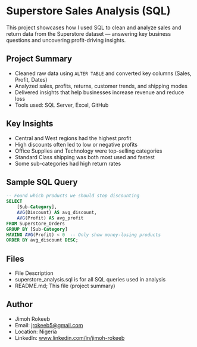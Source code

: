 # Superstore Sales Analysis (SQL)
This project showcases how I used SQL to clean and analyze sales and return data from the Superstore dataset — answering key business questions and uncovering profit-driving insights.

## Project Summary
- Cleaned raw data using `ALTER TABLE` and converted key columns (Sales, Profit, Dates)
- Analyzed sales, profits, returns, customer trends, and shipping modes
- Delivered insights that help businesses increase revenue and reduce loss
- Tools used: SQL Server, Excel, GitHub

## Key Insights
- Central and West regions had the highest profit
- High discounts often led to low or negative profits
- Office Supplies and Technology were top-selling categories
- Standard Class shipping was both most used and fastest
- Some sub-categories had high return rates

## Sample SQL Query
```sql
-- Found which products we should stop discounting
SELECT 
    [Sub-Category],
    AVG(Discount) AS avg_discount,
    AVG(Profit) AS avg_profit
FROM Superstore_Orders
GROUP BY [Sub-Category]
HAVING AVG(Profit) < 0  -- Only show money-losing products
ORDER BY avg_discount DESC;
```
## Files
- File	Description
- superstore_analysis.sql	is for all SQL queries used in analysis
- README.md; This file (project summary)

## Author
- Jimoh Rokeeb
- Email: jrokeeb5@gmail.com
- Location: Nigeria
- LinkedIn: www.linkedin.com/in/jimoh-rokeeb
